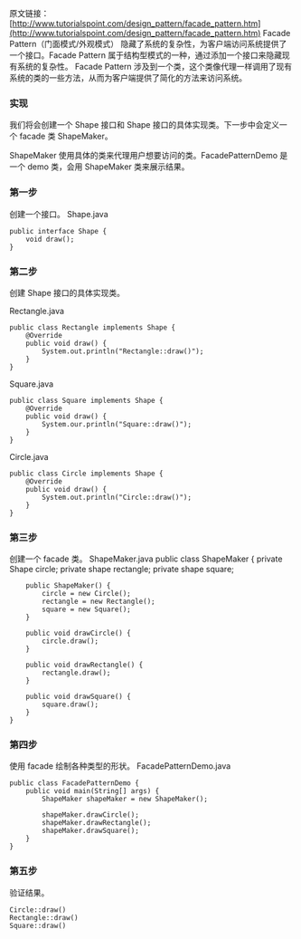 原文链接：[http://www.tutorialspoint.com/design_pattern/facade_pattern.htm](http://www.tutorialspoint.com/design_pattern/facade_pattern.htm)
Facade Pattern（门面模式/外观模式） 隐藏了系统的复杂性，为客户端访问系统提供了一个接口。Facade Pattern 属于结构型模式的一种，通过添加一个接口来隐藏现有系统的复杂性。
Facade Pattern 涉及到一个类，这个类像代理一样调用了现有系统的类的一些方法，从而为客户端提供了简化的方法来访问系统。

### 实现

我们将会创建一个 Shape 接口和 Shape 接口的具体实现类。下一步中会定义一个 facade 类 ShapeMaker。

ShapeMaker 使用具体的类来代理用户想要访问的类。FacadePatternDemo 是一个 demo 类，会用 ShapeMaker 类来展示结果。

### 第一步
创建一个接口。
Shape.java

    public interface Shape {
        void draw();
    }
### 第二步

创建 Shape 接口的具体实现类。

Rectangle.java

    public class Rectangle implements Shape {
        @Override
        public void draw() {
            System.out.println("Rectangle::draw()");
        }
    }

Square.java

    public class Square implements Shape {
        @Override
        public void draw() {
            System.our.println("Square::draw()");
        }
    }
Circle.java
    
    public class Circle implements Shape {
        @Override
        public void draw() {
            System.out.println("Circle::draw()");
        }
    }
    
### 第三步
创建一个 facade 类。
ShapeMaker.java
    public class ShapeMaker {
        private Shape circle;
        private shape rectangle;
        private shape square;
        
        public ShapeMaker() {
            circle = new Circle();
            rectangle = new Rectangle();
            square = new Square();
        }
        
        public void drawCircle() {
            circle.draw();
        }
        
        public void drawRectangle() {
            rectangle.draw();
        }
        
        public void drawSquare() {
            square.draw();
        }
    }    
### 第四步
    
使用 facade 绘制各种类型的形状。
FacadePatternDemo.java
    
    public class FacadePatternDemo {
        public void main(String[] args) {
            ShapeMaker shapeMaker = new ShapeMaker();
            
            shapeMaker.drawCircle();
            shapeMaker.drawRectangle();
            shapeMaker.drawSquare();
        }
    }
    
### 第五步
验证结果。
    
    Circle::draw()
    Rectangle::draw()
    Square::draw()
  